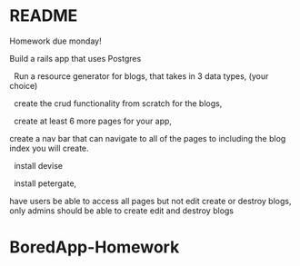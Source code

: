 # README
Homework due monday!  


Build a rails app that uses Postgres

  Run a resource generator for blogs, that takes in 3 data types, (your choice)

  create the crud functionality from scratch for the blogs,

  create at least 6 more pages for your app,  


create a nav bar that can navigate to all of the pages to including the blog index you will create.

  install devise

  install petergate,  


have users be able to access all pages but not edit create or destroy blogs, only admins should be able to create edit and destroy blogs
# BoredApp-Homework
